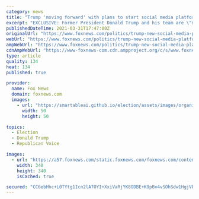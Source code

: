 ```yaml
---
category: news
title: "Trump 'moving forward' with plans to start social media platform: sources"
excerpt: "EXCLUSIVE: Former President Donald Trump and his team are \"moving forward\" with plans to start their own social media platform, sources familiar with the matter told Fox News. \"We're moving forward,\" one source said Tuesday. \"And President Trump will have ..."
publishedDateTime: 2021-03-31T17:47:00Z
originalUrl: "https://www.foxnews.com/politics/trump-new-social-media-platform-facebook-ban"
webUrl: "https://www.foxnews.com/politics/trump-new-social-media-platform-facebook-ban"
ampWebUrl: "https://www.foxnews.com/politics/trump-new-social-media-platform-facebook-ban.amp"
cdnAmpWebUrl: "https://www-foxnews-com.cdn.ampproject.org/c/s/www.foxnews.com/politics/trump-new-social-media-platform-facebook-ban.amp"
type: article
quality: 134
heat: 134
published: true

provider:
  name: Fox News
  domain: foxnews.com
  images:
    - url: "https://smartableai.github.io/election/assets/images/organizations/foxnews.com-50x50.jpg"
      width: 50
      height: 50

topics:
  - Election
  - Donald Trump
  - Republican Voice

images:
  - url: "https://a57.foxnews.com/static.foxnews.com/foxnews.com/content/uploads/2020/10/340/340/brooke-singman-headshot.jpg?ve=1&tl=1"
    width: 340
    height: 340
    isCached: true

secured: "CC6ebHhc+L0TYtg1Icn2lA7OYI+XxiVaRjYK8ODBE+K9pBv4vSOhSdw1HgjVEHwd7kpO6wDRx53oOWP5INLHUrSs0TwAQUnEGGyrHTMmLhsxVaeiUpPyf20sHC6Dl5nk8IlvvN7kdbbP95QiNvo4rA6OKRJDl+3uAkXCMLEWfi530Bj8BH/no/Zlw0JzF/mzzYAb+6w+JoU476aSksr4xBffm1aIVEhLUarqdCYDHF0i3hVJcNBhjEZo1D1LodCAf1OVqpSjJ7mLLLUx9/eFSyzu/b0C/yUFzSuOrarbBh83ZnuRUjTFIhQ+q4UcXewbBOriTkp7g2DxarS6LuXbp+kuVP1D5hzZNuR28jCmq68=;MvcW6a+VB6rzkvVK54VUJw=="
---
```


